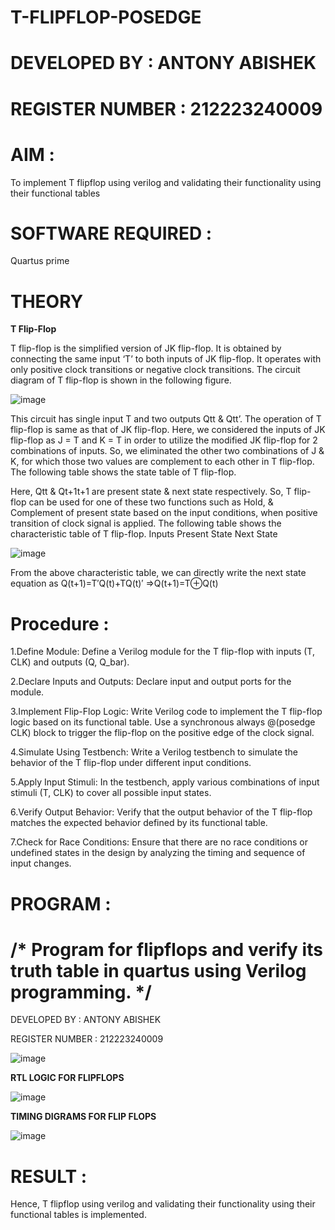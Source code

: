 # T-FLIPFLOP-POSEDGE

# DEVELOPED BY : ANTONY ABISHEK 

# REGISTER NUMBER : 212223240009

# AIM :

To implement  T flipflop using verilog and validating their functionality using their functional tables

# SOFTWARE REQUIRED :

Quartus prime

# THEORY

**T Flip-Flop**

T flip-flop is the simplified version of JK flip-flop. It is obtained by connecting the same input ‘T’ to both inputs of JK flip-flop. It operates with only positive clock transitions or negative clock transitions. The circuit diagram of T flip-flop is shown in the following figure.

![image](https://github.com/naavaneetha/T-FLIPFLOP-POSEDGE/assets/154305477/458a68fe-2d08-4a9d-ac4f-7ae0480ce0bd)

 
This circuit has single input T and two outputs Qtt & Qtt’. The operation of T flip-flop is same as that of JK flip-flop. Here, we considered the inputs of JK flip-flop as J = T and K = T in order to utilize the modified JK flip-flop for 2 combinations of inputs. So, we eliminated the other two combinations of J & K, for which those two values are complement to each other in T flip-flop. The following table shows the state table of T flip-flop.

Here, Qtt & Qt+1t+1 are present state & next state respectively. So, T flip-flop can be used for one of these two functions such as Hold, & Complement of present state based on the input conditions, when positive transition of clock signal is applied. The following table shows the characteristic table of T flip-flop. Inputs Present State Next State

![image](https://github.com/naavaneetha/T-FLIPFLOP-POSEDGE/assets/154305477/cdd7fb32-539f-4b66-bb8d-f305a153c886)

 
From the above characteristic table, we can directly write the next state equation as Q(t+1)=T′Q(t)+TQ(t)′ ⇒Q(t+1)=T⊕Q(t)

# Procedure :

1.Define Module: Define a Verilog module for the T flip-flop with inputs (T, CLK) and outputs (Q, Q_bar).

2.Declare Inputs and Outputs: Declare input and output ports for the module.

3.Implement Flip-Flop Logic: Write Verilog code to implement the T flip-flop logic based on its functional table. Use a synchronous always @(posedge CLK) block to trigger the flip-flop on the positive edge of the clock signal.

4.Simulate Using Testbench: Write a Verilog testbench to simulate the behavior of the T flip-flop under different input conditions.

5.Apply Input Stimuli: In the testbench, apply various combinations of input stimuli (T, CLK) to cover all possible input states.

6.Verify Output Behavior: Verify that the output behavior of the T flip-flop matches the expected behavior defined by its functional table.

7.Check for Race Conditions: Ensure that there are no race conditions or undefined states in the design by analyzing the timing and sequence of input changes.

# PROGRAM :

# /* Program for flipflops and verify its truth table in quartus using Verilog programming. */ 

DEVELOPED BY : ANTONY ABISHEK

REGISTER NUMBER : 212223240009

![image](https://github.com/user-attachments/assets/1d546b0c-64f5-4fa4-ad11-6ec340ecf337)

**RTL LOGIC FOR FLIPFLOPS**

![image](https://github.com/user-attachments/assets/56ceeda3-8ce4-4895-8114-358c113e2a49)

**TIMING DIGRAMS FOR FLIP FLOPS**

![image](https://github.com/user-attachments/assets/c9654ab1-b9b4-433d-85dc-d0261b0baec9)

# RESULT :

Hence, T flipflop using verilog and validating their functionality using their functional tables is implemented.
